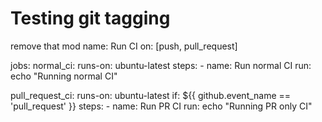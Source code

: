 # Testing git tagging


remove that mod
name: Run CI
on: [push, pull_request]

jobs:
  normal_ci:
    runs-on: ubuntu-latest
    steps:
      - name: Run normal CI
	run: echo "Running normal CI"

  pull_request_ci:
    runs-on: ubuntu-latest
    if: ${{ github.event_name == 'pull_request' }}
    steps:
      - name: Run PR CI
	run: echo "Running PR only CI"
